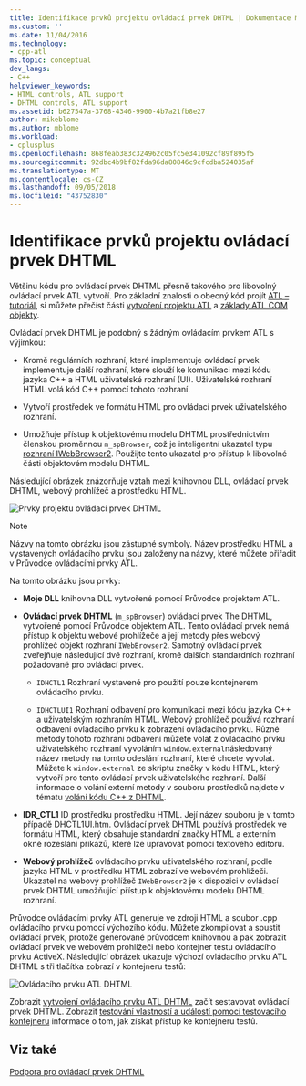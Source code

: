 ```yaml
---
title: Identifikace prvků projektu ovládací prvek DHTML | Dokumentace Microsoftu
ms.custom: ''
ms.date: 11/04/2016
ms.technology:
- cpp-atl
ms.topic: conceptual
dev_langs:
- C++
helpviewer_keywords:
- HTML controls, ATL support
- DHTML controls, ATL support
ms.assetid: b627547a-3768-4346-9900-4b7a21fb8e27
author: mikeblome
ms.author: mblome
ms.workload:
- cplusplus
ms.openlocfilehash: 868feab383c324962c05fc5e341092cf89f895f5
ms.sourcegitcommit: 92dbc4b9bf82fda96da80846c9cfcdba524035af
ms.translationtype: MT
ms.contentlocale: cs-CZ
ms.lasthandoff: 09/05/2018
ms.locfileid: "43752830"
---
```

# <a name="identifying-the-elements-of-the-dhtml-control-project"></a>Identifikace prvků projektu ovládací prvek DHTML

Většinu kódu pro ovládací prvek DHTML přesně takového pro libovolný ovládací prvek ATL vytvoří. Pro základní znalosti o obecný kód projít [ATL – tutoriál](../atl/active-template-library-atl-tutorial.md), si můžete přečíst části [vytvoření projektu ATL](../atl/reference/creating-an-atl-project.md) a [základy ATL COM objekty](../atl/fundamentals-of-atl-com-objects.md).

Ovládací prvek DHTML je podobný s žádným ovládacím prvkem ATL s výjimkou:

- Kromě regulárních rozhraní, které implementuje ovládací prvek implementuje další rozhraní, které slouží ke komunikaci mezi kódu jazyka C++ a HTML uživatelské rozhraní (UI). Uživatelské rozhraní HTML volá kód C++ pomocí tohoto rozhraní.

- Vytvoří prostředek ve formátu HTML pro ovládací prvek uživatelského rozhraní.

- Umožňuje přístup k objektovému modelu DHTML prostřednictvím členskou proměnnou `m_spBrowser`, což je inteligentní ukazatel typu [rozhraní IWebBrowser2](https://msdn.microsoft.com/library/aa752127.aspx). Použijte tento ukazatel pro přístup k libovolné části objektovém modelu DHTML.

Následující obrázek znázorňuje vztah mezi knihovnou DLL, ovládací prvek DHTML, webový prohlížeč a prostředku HTML.

![Prvky projektu ovládací prvek DHTML](../atl/media/vc52en1.gif "vc52en1")

> [!NOTE]
>  Názvy na tomto obrázku jsou zástupné symboly. Název prostředku HTML a vystavených ovládacího prvku jsou založeny na názvy, které můžete přiřadit v Průvodce ovládacími prvky ATL.

Na tomto obrázku jsou prvky:

- **Moje DLL** knihovna DLL vytvořené pomocí Průvodce projektem ATL.

- **Ovládací prvek DHTML** (`m_spBrowser`) ovládací prvek The DHTML, vytvořené pomocí Průvodce objektem ATL. Tento ovládací prvek nemá přístup k objektu webové prohlížeče a její metody přes webový prohlížeč objekt rozhraní `IWebBrowser2`. Samotný ovládací prvek zveřejňuje následující dvě rozhraní, kromě dalších standardních rozhraní požadované pro ovládací prvek.

   - `IDHCTL1` Rozhraní vystavené pro použití pouze kontejnerem ovládacího prvku.

   - `IDHCTLUI1` Rozhraní odbavení pro komunikaci mezi kódu jazyka C++ a uživatelským rozhraním HTML. Webový prohlížeč používá rozhraní odbavení ovládacího prvku k zobrazení ovládacího prvku. Různé metody tohoto rozhraní odbavení můžete volat z ovládacího prvku uživatelského rozhraní vyvoláním `window.external`následovaný název metody na tomto odeslání rozhraní, které chcete vyvolat. Můžete k `window.external` ze skriptu značky v kódu HTML, který vytvoří pro tento ovládací prvek uživatelského rozhraní. Další informace o volání externí metody v souboru prostředků najdete v tématu [volání kódu C++ z DHTML](../atl/calling-cpp-code-from-dhtml.md).

- **IDR_CTL1** ID prostředku prostředku HTML. Její název souboru je v tomto případě DHCTL1UI.htm. Ovládací prvek DHTML používá prostředek ve formátu HTML, který obsahuje standardní značky HTML a externím okně rozeslání příkazů, které lze upravovat pomocí textového editoru.

- **Webový prohlížeč** ovládacího prvku uživatelského rozhraní, podle jazyka HTML v prostředku HTML zobrazí ve webovém prohlížeči. Ukazatel na webový prohlížeč `IWebBrowser2` je k dispozici v ovládací prvek DHTML umožňující přístup k objektovému modelu DHTML rozhraní.

Průvodce ovládacími prvky ATL generuje ve zdroji HTML a soubor .cpp ovládacího prvku pomocí výchozího kódu. Můžete zkompilovat a spustit ovládací prvek, protože generované průvodcem knihovnou a pak zobrazit ovládací prvek ve webovém prohlížeči nebo kontejner testu ovládacího prvku ActiveX. Následující obrázek ukazuje výchozí ovládacího prvku ATL DHTML s tři tlačítka zobrazí v kontejneru testů:

![Ovládacího prvku ATL DHTML](../atl/media/vc52en2.gif "vc52en2")

Zobrazit [vytvoření ovládacího prvku ATL DHTML](../atl/creating-an-atl-dhtml-control.md) začít sestavovat ovládací prvek DHTML. Zobrazit [testování vlastností a událostí pomocí testovacího kontejneru](../mfc/testing-properties-and-events-with-test-container.md) informace o tom, jak získat přístup ke kontejneru testů.

## <a name="see-also"></a>Viz také

[Podpora pro ovládací prvek DHTML](../atl/atl-support-for-dhtml-controls.md)

